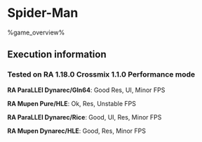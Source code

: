 # Spider-Man 

%game_overview%

## Execution information

### Tested on RA 1.18.0 Crossmix 1.1.0 Performance mode

**RA ParaLLEl Dynarec/Gln64**: Good Res, UI, Minor FPS

**RA Mupen Pure/HLE**: Ok, Res, Unstable FPS

**RA ParaLLEl Dynarec/Rice**: Good, UI, Res, Minor FPS

**RA Mupen Dynarec/HLE**: Good, Res, Minor FPS